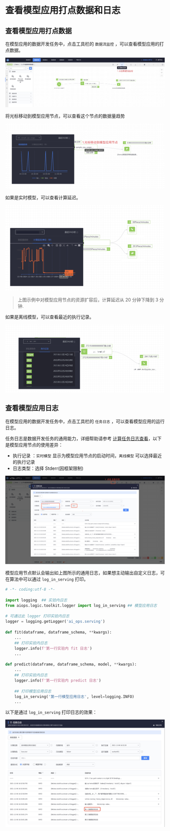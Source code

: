 # 查看模型应用打点数据和日志

## 查看模型应用打点数据

在模型应用的数据开发任务中，点击工具栏的 ` 数据流监控 ` ，可以查看模型应用的打点数据。

![-w1919](media/16377235354857.jpg)

将光标移动到模型应用节点，可以查看这个节点的数据量趋势

![-w1277](media/16377236163584.jpg)

如果是实时模型，可以查看计算延迟。

![](media/16388425805782.jpg)

> 上图示例中对模型应用节点的资源扩容后，计算延迟从 20 分钟下降到 3 分钟.


如果是离线模型，可以查看最近的执行记录。

![-w1168](media/16377237216192.jpg)




## 查看模型应用日志
在模型应用的数据开发任务中，点击工具栏的 ` 任务日志 ` ，可以查看模型应用的运行日志。

任务日志是数据开发任务的通用能力，详细帮助请参考 [计算任务日志查看](../../dataflow/tasklog.md)，以下是模型应用节点的使用差异：

- 执行记录  ：` 实时模型 ` 显示为模型应用节点的启动时间，` 离线模型 ` 可以选择最近的执行记录
- 日志类型：选择 Stderr(因框架限制)

![](media/apiops_log.png)

模型应用节点默认会输出如上图所示的通用日志，如果想主动输出自定义日志，可在算法中可以通过 `log_in_serving` 打印。


```python
# -*- coding:utf-8 -*-

import logging  ## 实验内日志
from aiops.logic.toolkit.logger import log_in_serving ## 模型应用日志

# 可通过此 logger 打印实验内日志
logger = logging.getLogger('ai_ops.serving')

def fit(dataframe, dataframe_schema, **kwargs):
    ...
    ## 打印实验内日志
    logger.info(f'第一行实验内 fit 日志')
    ...
    
def predict(dataframe, dataframe_schema, model, **kwargs):
    ...
    ## 打印实验内日志
    logger.info(f'第一行实验内 predict 日志')
    
    ## 打印模型应用日志
    log_in_serving('第一行模型应用日志', level=logging.INFO)
    ...    
```

以下是通过 `log_in_serving` 打印日志的效果：

![-w1299](media/16387797598845.jpg)


